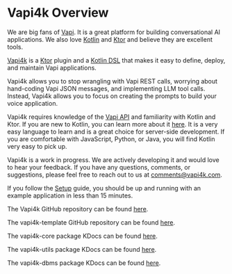 # Vapi4k Overview

We are big fans of [Vapi](https://vapi.ai). It is a great platform for building conversational AI applications.
We also love [Kotlin](https://kotlinlang.org) and [Ktor](https://ktor.io) and believe they are excellent tools.

[Vapi4k](https://github.com/vapi4k/vapi4k) is a [Ktor](https://ktor.io) plugin and
a [Kotlin DSL](https://kotlinlang.org/docs/type-safe-builders.html)
that makes it easy to define, deploy, and maintain Vapi applications.

Vapi4k allows you to stop wrangling with Vapi REST calls, worrying about hand-coding Vapi JSON messages,
and implementing LLM tool calls.
Instead, Vapi4k allows you to focus on creating the prompts to build your voice application.

Vapi4k requires knowledge of the [Vapi API](https://docs.vapi.ai/api-reference/assistants/create-assistant)
and familiarity with Kotlin and Ktor. If you are new to Kotlin, you can learn more about
it [here](https://kotlinlang.org/docs/home.html). It is a very easy
language to learn and is a great choice for server-side development. If you are comfortable with JavaScript, Python, or
Java, you will find Kotlin very easy to pick up.

Vapi4k is a work in progress. We are actively developing it and would love to hear your feedback.
If you have any questions, comments, or suggestions, please feel free to reach out to us at
[comments@vapi4k.com](mailto:comments@vapi4k.com).

If you follow the [Setup](https://vapi4k.github.io/vapi4k/setup.html) guide, you should
be up and running with an example application in less than 15 minutes.

The Vapi4k GitHub repository can be found [here](https://github.com/vapi4k/vapi4k).

The vapi4k-template GitHub repository can be found [here](https://github.com/vapi4k/vapi4k-template).

The vapi4k-core package KDocs can be found [here](https://vapi4k.github.io/vapi4k/core/index.html).

The vapi4k-utils package KDocs can be found [here](https://vapi4k.github.io/vapi4k/utils/index.html).

The vapi4k-dbms package KDocs can be found [here](https://vapi4k.github.io/vapi4k/dbms/index.html).
